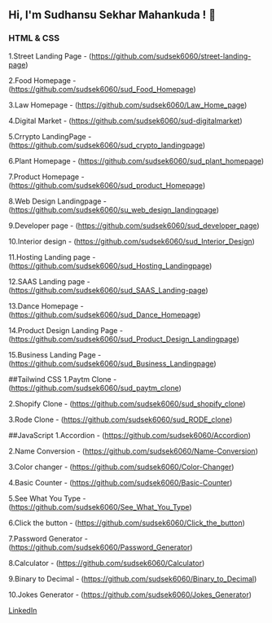 ## Hi, I'm Sudhansu Sekhar Mahankuda ! 👋


### HTML & CSS
1.Street Landing Page - (https://github.com/sudsek6060/street-landing-page)

2.Food Homepage - (https://github.com/sudsek6060/sud_Food_Homepage)

3.Law Homepage - (https://github.com/sudsek6060/Law_Home_page)

4.Digital Market - (https://github.com/sudsek6060/sud-digitalmarket)

5.Crrypto LandingPage - (https://github.com/sudsek6060/sud_crypto_landingpage)

6.Plant Homepage - (https://github.com/sudsek6060/sud_plant_homepage)

7.Product Homepage - (https://github.com/sudsek6060/sud_product_Homepage)

8.Web Design Landingpage - (https://github.com/sudsek6060/su_web_design_landingpage)

9.Developer page - (https://github.com/sudsek6060/sud_developer_page)

10.Interior design - (https://github.com/sudsek6060/sud_Interior_Design)

11.Hosting Landing page - (https://github.com/sudsek6060/sud_Hosting_Landingpage)

12.SAAS Landing page - (https://github.com/sudsek6060/sud_SAAS_Landing-page)

13.Dance Homepage - (https://github.com/sudsek6060/sud_Dance_Homepage)

14.Product Design Landing Page - (https://github.com/sudsek6060/sud_Product_Design_Landingpage)

15.Business Landing Page - (https://github.com/sudsek6060/sud_Business_Landingpage)

##Tailwind CSS
1.Paytm Clone - (https://github.com/sudsek6060/sud_paytm_clone)

2.Shopify Clone - (https://github.com/sudsek6060/sud_shopify_clone)

3.Rode Clone - (https://github.com/sudsek6060/sud_RODE_clone)

##JavaScript
1.Accordion - (https://github.com/sudsek6060/Accordion)

2.Name Conversion - (https://github.com/sudsek6060/Name-Conversion)

3.Color changer - (https://github.com/sudsek6060/Color-Changer)

4.Basic Counter - (https://github.com/sudsek6060/Basic-Counter)

5.See What You Type - (https://github.com/sudsek6060/See_What_You_Type)

6.Click the button - (https://github.com/sudsek6060/Click_the_button)

7.Password Generator - (https://github.com/sudsek6060/Password_Generator)

8.Calculator - (https://github.com/sudsek6060/Calculator)

9.Binary to Decimal - (https://github.com/sudsek6060/Binary_to_Decimal)

10.Jokes Generator - (https://github.com/sudsek6060/Jokes_Generator)




[LinkedIn](https://www.linkedin.com/in/sud-sekhar/)


